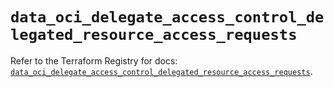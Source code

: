 # `data_oci_delegate_access_control_delegated_resource_access_requests`

Refer to the Terraform Registry for docs: [`data_oci_delegate_access_control_delegated_resource_access_requests`](https://registry.terraform.io/providers/oracle/oci/6.18.0/docs/data-sources/delegate_access_control_delegated_resource_access_requests).

